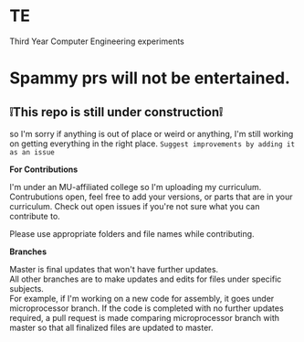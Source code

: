 # TE
Third Year Computer Engineering experiments

<h1> Spammy prs will not be entertained. </h1>

## ❕This repo is still under construction❕ 
so I'm sorry if anything is out of place or weird or anything, I'm still working on getting everything in the right place. `Suggest improvements by adding it as an issue`



 **For Contributions** 
<div> I'm under an MU-affiliated college so I'm uploading my curriculum. </div> 
<div> Contrubutions open, feel free to add your versions, or parts that are in your curriculum. Check out open issues if you're not sure what you can contribute to.</div>
<p>Please use appropriate folders and file names while contributing. </p>


**Branches**
<div> Master is final updates that won't have further updates. </div>
<div> All other branches are to make updates and edits for files under specific subjects.</div>
<div>For example, if I'm working on a new code for assembly, it goes under microprocessor branch. If the code is completed with no further updates required, a pull request is made comparing microprocessor branch with master so that all finalized files are updated to master.</div>
